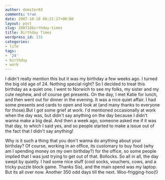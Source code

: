 ```yaml
---
author: domster83
comments: true
date: 2007-10-18 06:21:17+00:00
layout: post
slug: 200710birthday-times
title: Birthday Times
wordpress_id: 131
categories:
- life
tags:
- '24'
- birthday
- work
---
```


I didn't really mention this but it was my birthday a few weeks ago. I turned the big old age of 24. Nothing special right? So I decided to treat this birthday as a quiet one. I went to Norwich to see my folks, my sister and my cute nephew, and of course get presents. On the day, I met Katie for lunch, and then went out for dinner in the evening. It was a nice quiet affair. I had some presents and cards to open and look at (and many thanks to everyone for those).But I got some grief at work. I'd mentioned occasionally at work when the day was, but didn't say anything on the day because I didn't wanna make a big deal. And then a week ago, someone asked me if it was that day, to which I said yes, and so people started to make a issue out of the fact that I didn't say anything!




Why is it such a thing that you don't wanna do anything about your birthday? Of course, working in an office, its customary to buy food (why am I spending money on my own birthday?) for the office, so some people implied that I was just trying to get out of that. Bollocks.
So all in all, the day swept by quietly. I had some nice stuff (cool socks, vouchers, cows, and a tricky puzzle block game. Thanks Sis), and the main spend was my laptop.
But its all over now. Another 350 odd days till the next. Woo-frigging-hoo(!)
